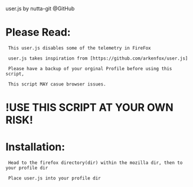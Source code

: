 user.js by nutta-git @GitHub

# Please Read:
     This user.js disables some of the telemetry in FireFox
     
     user.js takes inspiration from [https://github.com/arkenfox/user.js] 
     
     Please have a backup of your orginal Profile before using this script,
     
     This script MAY casue browser issues. 

# !USE THIS SCRIPT AT YOUR OWN RISK!
  



# Installation:
  
     Head to the firefox directory(dir) within the mozilla dir, then to your profile dir
  
     Place user.js into your profile dir
  
  
